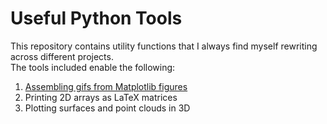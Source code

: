 # Useful Python Tools
This repository contains utility functions that I always find myself rewriting across different projects.   
The tools included enable the following:

1. [Assembling gifs from Matplotlib figures](gif/)
2. Printing 2D arrays as LaTeX matrices
3. Plotting surfaces and point clouds in 3D
